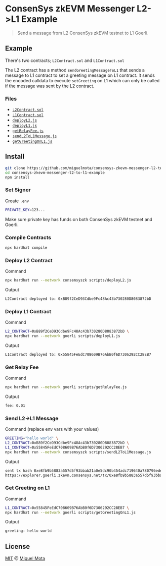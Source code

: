 # ConsenSys zkEVM Messenger L2->L1 Example

> Send a message from L2 ConsenSys zkEVM testnet to L1 Goerli.

## Example

There's two contracts; `L2Contract.sol` and `L1Contract.sol`

The L2 contract has a method `sendGreetingMessageToL1` that sends a message to L1 contract to set a greeting message on L1 contract.
It sends the encoded calldata to execute `setGreeting` on L1 which can only be called if the message was sent by the L2 contract.

### Files

- [`L2Contract.sol`](./contracts/L2Contract.sol)
- [`L1Contract.sol`](./contracts/L1Contract.sol)
- [`deployL2.js`](./script/deployL2.js)
- [`deployL1.js`](./scripts/deployL1.js)
- [`getRelayFee.js`](./scripts/getRelayFee.js)
- [`sendL2ToL1Message.js`](./scripts/sendL2ToL1Message.js)
- [`getGreetingOnL1.js`](./scripts/getGreetingOnL1.js)

## Install

```sh
git clone https://github.com/miguelmota/consensys-zkevm-messenger-l2-to-l1-example.git
cd consensys-zkevm-messenger-l2-to-l1-example
npm install
```

### Set Signer

Create `.env`

```sh
PRIVATE_KEY=123...
```

Make sure private key has funds on both ConsenSys zkEVM testnet and Goerli.

### Compile Contracts

```sh
npx hardhat compile
```

### Deploy L2 Contract

Command

```sh
npx hardhat run --network consensyszk scripts/deployL2.js
```

Output

```sh
L2Contract deployed to: 0xB89f2CeD93Cdbe9Fc48Ac43b730280D8083872bD
```

### Deploy L1 Contract

Command

```sh
L2_CONTRACT=0xB89f2CeD93Cdbe9Fc48Ac43b730280D8083872bD \
npx hardhat run --network goerli scripts/deployL1.js
```

Output

```sh
L1Contract deployed to: 0x55845FeEdC708609B76AbB0f6D7306292CC28EB7
```

### Get Relay Fee

Command

```sh
npx hardhat run --network goerli scripts/getRelayFee.js
```

Output

```sh
fee: 0.01
```

### Send L2->L1 Message

Command (replace env vars with your values)

```sh
GREETING="hello world" \
L2_CONTRACT=0xB89f2CeD93Cdbe9Fc48Ac43b730280D8083872bD \
L1_CONTRACT=0x55845FeEdC708609B76AbB0f6D7306292CC28EB7 \
npx hardhat run --network consensyszk scripts/sendL2ToL1Message.js
```

Output

```sh
sent tx hash 0xe8fb9b5883a557d5f93bbab21a0e5dc90b454adc719640a780796edeead7bc66
https://explorer.goerli.zkevm.consensys.net/tx/0xe8fb9b5883a557d5f93bbab21a0e5dc90b454adc719640a780796edeead7bc66
```

### Get Greeting on L1

Command

```sh
L1_CONTRACT=0x55845FeEdC708609B76AbB0f6D7306292CC28EB7 \
npx hardhat run --network goerli scripts/getGreetingOnL1.js
```

Output

```sh
greeting: hello world
```

## License

[MIT](./LICENSE) @ [Miguel Mota](https://github.com/miguelmota)
